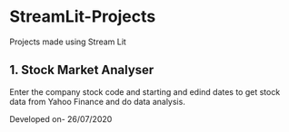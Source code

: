 # StreamLit-Projects
Projects made using Stream Lit

## 1. Stock Market Analyser

Enter the company stock code and starting and edind dates to get stock data from Yahoo Finance and do data analysis.

Developed on- 26/07/2020
